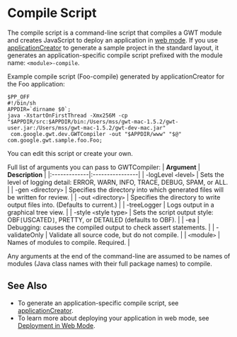 # Compile Script #
The compile script is a command-line script that compiles a GWT module and creates JavaScript to deploy an application in [web mode](DevGuideWebMode.md). If you use [applicationCreator](DevGuideApplicationCreator.md) to generate a sample project in the standard layout, it generates an application-specific compile script prefixed with the module name: `<module>-compile`.

Example compile script (Foo-compile) generated by applicationCreator for the Foo application:
```
$PP_OFF
#!/bin/sh
APPDIR=`dirname $0`;
java -XstartOnFirstThread -Xmx256M -cp "$APPDIR/src:$APPDIR/bin:/Users/mss/gwt-mac-1.5.2/gwt-user.jar:/Users/mss/gwt-mac-1.5.2/gwt-dev-mac.jar"
 com.google.gwt.dev.GWTCompiler -out "$APPDIR/www" "$@" com.google.gwt.sample.foo.Foo;
```

You can edit this script or create your own.

Full list of arguments you can pass to GWTCompiler:
| **Argument** | **Description** |
|:-------------|:----------------|
| -logLevel `<`level`>` | Sets the level of logging detail: ERROR, WARN, INFO, TRACE, DEBUG, SPAM, or ALL. |
| -gen `<`directory`>` | Specifies the directory into which generated files will be written for review. |
| -out `<`directory`>` | Specifies the directory to write output files into. (Defaults to current.) |
| -treeLogger | Logs output in a graphical tree view. |
| -style `<`style type`>` | Sets the script output style: OBF`[`USCATED`]`, PRETTY, or DETAILED (defaults to OBF). |
| -ea | Debugging: causes the compiled output to check assert statements. |
| -validateOnly | Validate all source code, but do not compile. |
| `<`module`>` | Names of modules to compile. Required. |

Any arguments at the end of the command-line are assumed to be names of modules (Java class names with their full package names) to compile.

## See Also ##
  * To generate an application-specific compile script, see [applicationCreator](DevGuideApplicationCreator.md).
  * To learn more about deploying your application in web mode, see [Deployment in Web Mode](DevGuideWebMode.md).

<a href='Hidden comment: 
TODO: 2008-12-05. What does the logLevel default to?
'></a>
